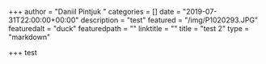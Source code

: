 +++
author = "Daniil Pintjuk "
categories = []
date = "2019-07-31T22:00:00+00:00"
description = "test"
featured = "/img/P1020293.JPG"
featuredalt = "duck"
featuredpath = ""
linktitle = ""
title = "test 2"
type = "markdown"

+++
test 